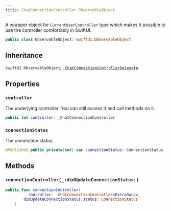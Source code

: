 ```yaml
---
title: ChatConnectionController.ObservableObject
---
```


A wrapper object for `CurrentUserController` type which makes it possible to use the controller comfortably in SwiftUI.

``` swift
public class ObservableObject: SwiftUI.ObservableObject 
```

## Inheritance

`SwiftUI.ObservableObject`, [`_ChatConnectionControllerDelegate`](chat-connection-controller-delegate.md)

## Properties

### `controller`

The underlying controller. You can still access it and call methods on it.

``` swift
public let controller: _ChatConnectionController
```

### `connectionStatus`

The connection status.

``` swift
@Published public private(set) var connectionStatus: ConnectionStatus
```

## Methods

### `connectionController(_:didUpdateConnectionStatus:)`

``` swift
public func connectionController(
        _ controller: _ChatConnectionController<ExtraData>,
        didUpdateConnectionStatus status: ConnectionStatus
    ) 
```
